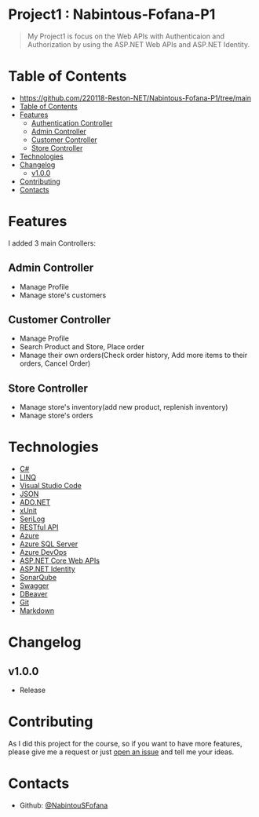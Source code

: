 # Project1 : Nabintous-Fofana-P1

> My Project1 is focus on the Web APIs with Authenticaion and Authorization by using the ASP.NET Web APIs and ASP.NET Identity.

# Table of Contents
- https://github.com/220118-Reston-NET/Nabintous-Fofana-P1/tree/main
- [Table of Contents](#table-of-contents)
- [Features](#features)
  - [Authentication Controller](#authentication-controller)
  - [Admin Controller](#admin-controller)
  - [Customer Controller](#customer-controller)
  - [Store Controller](#store-controller)
- [Technologies](#technologies)
- [Changelog](#changelog)
  - [v1.0.0](#v100)
- [Contributing](#contributing)
- [Contacts](#contacts)

# Features

I added 3 main Controllers:
## Admin Controller
- Manage Profile
- Manage store's customers
## Customer Controller
- Manage Profile
- Search Product and Store, Place order
- Manage their own orders(Check order history, Add more items to their orders, Cancel Order)
## Store Controller
- Manage store's inventory(add new product, replenish inventory)
- Manage store's orders
  
# Technologies
- [C#](https://docs.microsoft.com/en-us/dotnet/csharp/tour-of-csharp/)
- [LINQ](https://docs.microsoft.com/en-us/dotnet/csharp/programming-guide/concepts/linq/)
- [Visual Studio Code](https://code.visualstudio.com)
- [JSON](https://www.json.org/json-en.html)
- [ADO.NET](https://docs.microsoft.com/en-us/dotnet/framework/data/adonet/ado-net-overview)
- [xUnit](https://xunit.net)
- [SeriLog](https://serilog.net)
- [RESTful API](https://restfulapi.net)
- [Azure](https://azure.microsoft.com/en-us/)
- [Azure SQL Server](https://azure.microsoft.com/en-us/services/sql-database/campaign/)
- [Azure DevOps](https://azure.microsoft.com/en-us/services/devops/)
- [ASP.NET Core Web APIs](https://dotnet.microsoft.com/en-us/apps/aspnet/apis)
- [ASP.NET Identity](https://docs.microsoft.com/en-us/aspnet/identity/overview/getting-started/introduction-to-aspnet-identity)
- [SonarQube](https://www.sonarqube.org)
- [Swagger](https://swagger.io)
- [DBeaver](https://dbeaver.io)
- [Git](https://git-scm.com)
- [Markdown](https://daringfireball.net/projects/markdown/)

# Changelog
## v1.0.0
- Release

# Contributing
As I did this project for the course, so if you want to have more features, please give me a request or just [open an issue](https://github.com/220118-Reston-NET/TuanAnh-Nguyen-P1/issues) and tell me your ideas.

# Contacts
- Github: [@NabintouSFofana](https://github.com/nabintousfofana)
